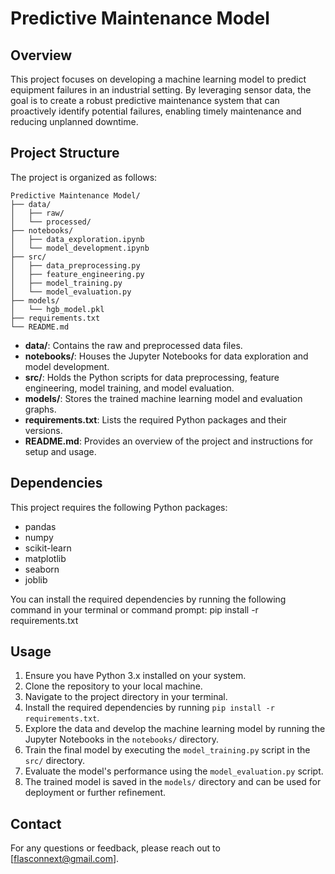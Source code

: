 # Predictive Maintenance Model

## Overview
This project focuses on developing a machine learning model to predict equipment failures in an industrial setting. By leveraging sensor data, the goal is to create a robust predictive maintenance system that can proactively identify potential failures, enabling timely maintenance and reducing unplanned downtime.

## Project Structure
The project is organized as follows:

```
Predictive Maintenance Model/
├── data/
│   ├── raw/
│   └── processed/
├── notebooks/
│   ├── data_exploration.ipynb
│   └── model_development.ipynb
├── src/
│   ├── data_preprocessing.py
│   ├── feature_engineering.py
│   ├── model_training.py
│   └── model_evaluation.py
├── models/
│   └── hgb_model.pkl
├── requirements.txt
└── README.md
```

- **data/**: Contains the raw and preprocessed data files.
- **notebooks/**: Houses the Jupyter Notebooks for data exploration and model development.
- **src/**: Holds the Python scripts for data preprocessing, feature engineering, model training, and model evaluation.
- **models/**: Stores the trained machine learning model and evaluation graphs.
- **requirements.txt**: Lists the required Python packages and their versions.
- **README.md**: Provides an overview of the project and instructions for setup and usage.

## Dependencies
This project requires the following Python packages:

- pandas
- numpy
- scikit-learn
- matplotlib
- seaborn
- joblib

You can install the required dependencies by running the following command in your terminal or command prompt: pip install -r requirements.txt

## Usage
1. Ensure you have Python 3.x installed on your system.
2. Clone the repository to your local machine.
3. Navigate to the project directory in your terminal.
4. Install the required dependencies by running `pip install -r requirements.txt`.
5. Explore the data and develop the machine learning model by running the Jupyter Notebooks in the `notebooks/` directory.
6. Train the final model by executing the `model_training.py` script in the `src/` directory.
7. Evaluate the model's performance using the `model_evaluation.py` script.
8. The trained model is saved in the `models/` directory and can be used for deployment or further refinement.

## Contact
For any questions or feedback, please reach out to [flasconnext@gmail.com].
